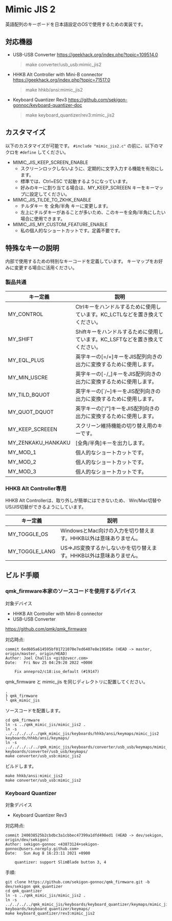 # Mimic JIS 2
英語配列のキーボードを日本語設定のOSで使用するための実装です。

## 対応機器
- USB-USB Converter
  https://geekhack.org/index.php?topic=109514.0
  > make converter/usb_usb:mimic_jis2

- HHKB Alt Controller with Mini-B connector
  https://geekhack.org/index.php?topic=71517.0
  > make hhkb/ansi:mimic_jis2

- Keyboard Quantizer Rev3
  https://github.com/sekigon-gonnoc/keyboard-quantizer-doc
  > make keyboard_quantizer/rev3:mimic_jis2

## カスタマイズ
以下のカスタマイズが可能です。
`#include "mimic_jis2.c"` の前に、以下のマクロを `#define` してください。

- MIMIC_JIS_KEEP_SCREEN_ENABLE
  - スクリーンロックしないように、定期的に文字入力する機能を有効にします。
  - 標準では、Ctrl+ESC で起動するようになっています。
  - 好みのキーに割り当てる場合は、MY_KEEP_SCREEEN キーをキーマップに設定してください。
- MIMIC_JIS_TILDE_TO_ZKHK_ENABLE
  - チルダキー を 全角/半角 キーに変更します。
  - 左上にチルダキーがあることが多いため、このキーを全角/半角にしたい場合に使用できます。
- MIMIC_JIS_MY_CUSTOM_FEATURE_ENABLE
  - 私の個人的なショートカットです。定義不要です。

## 特殊なキーの説明
内部で使用するための特別なキーコードを定義しています。
キーマップをお好みに変更する場合に活用ください。

### 製品共通
|キー定義|説明|
|-|-|
|MY_CONTROL        |Ctrlキーをハンドルするために使用しています。KC_LCTLなどを置き換えてください。|
|MY_SHIFT          |Shiftキーをハンドルするために使用しています。KC_LSFTなどを置き換えてください。|
|MY_EQL_PLUS       |英字キーの[=/+]キーをJIS配列向きの出力に変換するために使用します。|
|MY_MIN_USCRE      |英字キーの[-/_]キーをJIS配列向きの出力に変換するために使用します。|
|MY_TILD_BQUOT     |英字キーの[`/~]キーをJIS配列向きの出力に変換するために使用します。|
|MY_QUOT_DQUOT     |英字キーの['/"]キーをJIS配列向きの出力に変換するために使用します。|
|MY_KEEP_SCREEEN   |スクリーン維持機能の切り替え用のキーです。|
|MY_ZENKAKU_HANKAKU|[全角/半角]キーを出力します。|
|MY_MOD_1          |個人的なショートカットです。|
|MY_MOD_2          |個人的なショートカットです。|
|MY_MOD_3          |個人的なショートカットです。|

### HHKB Alt Controller専用
HHKB Alt Controllerは、取り外しが簡単にはできないため、
Win/Mac切替やUS/JIS切替ができるようにしています。

|キー定義|説明|
|-|-|
|MY_TOGGLE_OS      |WindowsとMac向けの入力を切り替えます。HHKB以外は意味ありません。|
|MY_TOGGLE_LANG    |US=>JIS変換するかしないかを切り替えます。HHKB以外は意味ありません。|


## ビルド手順
### qmk_firmware本家のソースコードを使用するデバイス
対象デバイス
  - HHKB Alt Controller with Mini-B connector
  - USB-USB Converter

https://github.com/qmk/qmk_firmware

対応時点:
```
commit 6ed605a614595bf01721070e7ed6407e8e19585e (HEAD -> master, origin/master, origin/HEAD)
Author: Joel Challis <git@zvecr.com>
Date:   Fri Nov 25 04:29:20 2022 +0000

    Fix annepro2/c18:iso_default (#19147)
```

qmk_firmware と mimic_jis を同じディレクトリに配置してください。

```
.
├ qmk_firmware
└ qmk_mimic_jis
```

ソースコードを配置します。
```
cd qmk_firmware
ln -s ../qmk_mimic_jis/mimic_jis2 .
ln -s ../../../../../qmk_mimic_jis/keyboards/hhkb/ansi/keymaps/mimic_jis2 keyboards/hhkb/ansi/keymaps/
ln -s ../../../../../qmk_mimic_jis/keyboards/converter/usb_usb/keymaps/mimic_jis2 keyboards/converter/usb_usb/keymaps/
make converter/usb_usb:mimic_jis2
```

ビルドします。
```
make hhkb/ansi:mimic_jis2
make converter/usb_usb:mimic_jis2
```
### Keyboard Quantizer
対象デバイス
  - Keyboard Quantizer Rev3

対応時点:
```
commit 240038525b2cbdbc3a1cbbec47399a1dfd498ed1 (HEAD -> dev/sekigon, origin/dev/sekigon)
Author: sekigon-gonnoc <43873124+sekigon-gonnoc@users.noreply.github.com>
Date:   Sun Aug 8 16:23:11 2021 +0900

    quantizer: support SlimBlade button 3, 4
```

手順:
```
git clone https://github.com/sekigon-gonnoc/qmk_firmware.git -b dev/sekigon qmk_quantizer
cd qmk_quantizer
ln -s ../qmk_mimic_jis/mimic_jis2 .
ln -s ../../../../qmk_mimic_jis/keyboards/keyboard_quantizer/keymaps/mimic_jis2 keyboards/keyboard_quantizer/keymaps/
make keyboard_quantizer/rev3:mimic_jis2
```
